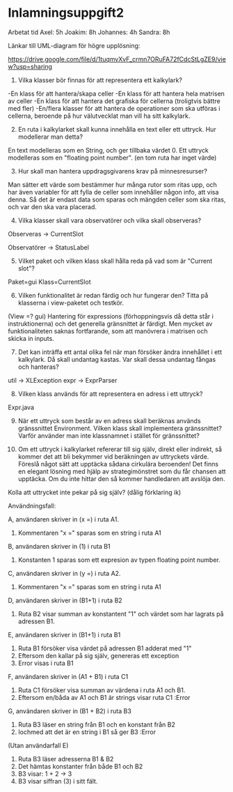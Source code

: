 # Inlamningsuppgift2

Arbetat tid
Axel: 5h
Joakim: 8h
Johannes: 4h
Sandra: 8h

Länkar till UML-diagram för högre upplösning:

https://drive.google.com/file/d/1tuqmvXvF_crmn7ORuFA72fCdcStLgZE9/view?usp=sharing

1. Vilka klasser bör finnas för att representera ett kalkylark?

-En klass för att hantera/skapa celler
-En klass för att hantera hela matrisen av celler
-En klass för att hantera det grafiska för cellerna (troligtvis bättre med fler)
-En/flera klasser för att hantera de operationer som ska utföras i cellerna, beroende på hur välutvecklat man vill ha sitt kalkylark.



2. En ruta i kalkylarket skall kunna innehålla en text eller ett uttryck. Hur modellerar man detta?

En text modelleras som en String, och ger tillbaka värdet 0. Ett uttryck modelleras som en "floating point number". (en tom ruta har inget värde)


3. Hur skall man hantera uppdragsgivarens krav på minnesresurser?

Man sätter ett värde som bestämmer hur många rutor som ritas upp, och har även variabler för att fylla de celler som innehåller någon info, att visa denna. Så det är endast data som sparas och mängden celler som ska ritas, och var den ska vara placerad.


4. Vilka klasser skall vara observatörer och vilka skall observeras?

Observeras -> CurrentSlot 

Observatörer -> StatusLabel


5. Vilket paket och vilken klass skall hålla reda på vad som är "Current slot"?

Paket=gui
Klass=CurrentSlot



6. Vilken funktionalitet är redan färdig och hur fungerar den? Titta på klasserna i view-paketet och testkör.

(View =? gui)
Hantering för expressions (förhoppningsvis då detta står i instruktionerna) och det generella gränsnittet är färdigt. Men mycket av funktionaliteten saknas fortfarande, som att manövrera i matrisen och skicka in inputs. 


7. Det kan inträffa ett antal olika fel när man försöker ändra innehållet i ett kalkylark. Då skall undantag kastas. Var skall dessa undantag fångas och hanteras?

util -> XLException
expr -> ExprParser


8. Vilken klass används för att representera en adress i ett uttryck?

Expr.java



9. När ett uttryck som består av en adress skall beräknas används gränssnittet Environment. Vilken klass skall implementera gränssnittet? Varför använder man inte klassnamnet i stället för gränssnittet?




10. Om ett uttryck i kalkylarket refererar till sig själv, direkt eller indirekt, så kommer det att bli bekymmer vid beräkningen av uttryckets värde. Föreslå något sätt att upptäcka sådana cirkulära beroenden! Det finns en elegant lösning med hjälp av strategimönstret som du får chansen att upptäcka. Om du inte hittar den så kommer handledaren att avslöja den.

Kolla att uttrycket inte pekar på sig själv? (dålig förklaring ik)

Användningsfall:

A, användaren skriver in (x =) i ruta A1.

1. Kommentaren "x =" sparas som en string i ruta A1

B, användaren skriver in (1) i ruta B1

1. Konstanten 1 sparas som ett expresion av typen floating point number. 

C, användaren skriver in (y =) i ruta A2.

1. Kommentaren "x =" sparas som en string i ruta A1

D, användaren skriver in (B1+1) i ruta B2

1. Ruta B2 visar summan av konstantent "1" och värdet som har lagrats på adressen B1. 

E, användaren skriver in (B1+1) i ruta B1

1. Ruta B1 försöker visa värdet på adressen B1 adderat med "1"
2. Eftersom den kallar på sig själv, genereras ett exception
3. Error visas i ruta B1

F, användaren skriver in (A1 + B1) i ruta C1

1. Ruta C1 försöker visa summan av värdena i ruta A1 och B1.
2. Eftersom en/båda av A1 och B1 är strings visar ruta C1 :Error

G, användaren skriver in (B1 + B2) i ruta B3

1. Ruta B3 läser en string från B1 och en konstant från B2
2. Iochmed att det är en string i B1 så ger B3 :Error

(Utan användarfall E)
1. Ruta B3 läser adresserna B1 & B2
2. Det hämtas konstanter från både B1 och B2
3. B3 visar: 1 + 2 -> 3
4. B3 visar siffran (3) i sitt fält.


